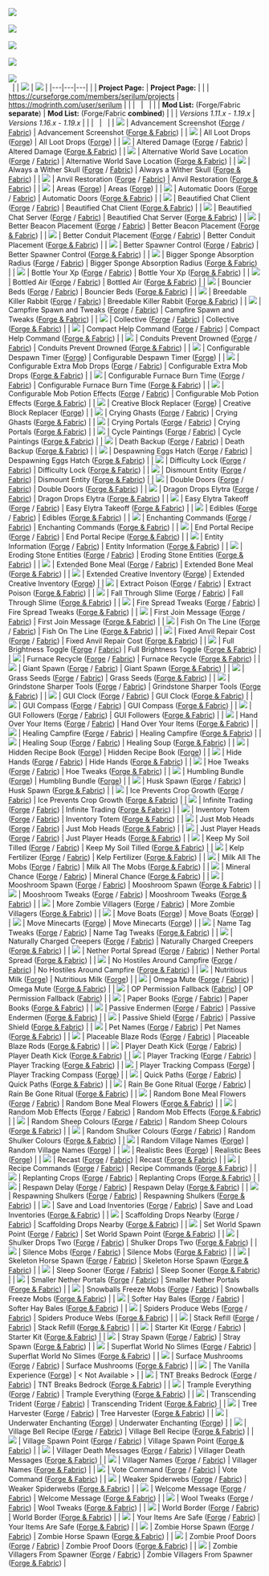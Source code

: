 [![](https://github.com/ricksouth/serilum-mc-mods/raw/master/description/Github/header.png)](https://serilum.com/)\
&nbsp;\
[![](https://github.com/ricksouth/serilum-mc-mods/raw/master/description/Github/serilumcom.png)](https://serilum.com/)\
&nbsp;\
[![](https://github.com/ricksouth/serilum-mc-mods/raw/master/description/Github/faq.png)](https://github.com/ricksouth/serilum-mc-mods/wiki/FAQ)\
&nbsp;\
[![](https://github.com/ricksouth/serilum-mc-mods/raw/master/description/Github/issues.png)](https://github.com/ricksouth/serilum-mc-mods/issues/new/choose)\
&nbsp;\
[![](https://github.com/ricksouth/serilum-mc-mods/raw/master/description/Github/code.png)](https://github.com/ricksouth/serilum-mc-mods/tree/master/sources)\
&nbsp;
|   | [![](https://github.com/ricksouth/serilum-mc-mods/raw/master/description/Github/curseforge.png)](https://curseforge.com/members/serilum/projects)  |  [![](https://github.com/ricksouth/serilum-mc-mods/raw/master/description/Github/modrinth.png)](https://modrinth.com/user/Serilum) |
|---|---|---|
|   | __Project Page:__  | __Project Page:__  |
|   | https://curseforge.com/members/serilum/projects  | https://modrinth.com/user/serilum  |
|   | 	&nbsp;  | 	&nbsp;  |
|   | __Mod List:__ (Forge/Fabric __separate__)  | __Mod List:__ (Forge/Fabric __combined__)  |
|   | _Versions 1.11.x - 1.19.x_  | _Versions 1.16.x - 1.19.x_  |
|   | 	&nbsp;  | 	&nbsp;  |
| ![](https://github.com/ricksouth/serilum-mc-mods/raw/master/description/Github/tiny_logo/advancement-screenshot.png)  | Advancement Screenshot ([Forge](https://curseforge.com/minecraft/mc-mods/advancement-screenshot) / [Fabric](https://curseforge.com/minecraft/mc-mods/advancement-screenshot-fabric))  | Advancement Screenshot ([Forge & Fabric](https://modrinth.com/mod/advancement-screenshot))  |
| ![](https://github.com/ricksouth/serilum-mc-mods/raw/master/description/Github/tiny_logo/all-loot-drops.png)  | All Loot Drops ([Forge](https://curseforge.com/minecraft/mc-mods/all-loot-drops))  | All Loot Drops ([Forge](https://modrinth.com/mod/all-loot-drops))  |
| ![](https://github.com/ricksouth/serilum-mc-mods/raw/master/description/Github/tiny_logo/altered-damage.png)  | Altered Damage ([Forge](https://curseforge.com/minecraft/mc-mods/altered-damage) / [Fabric](https://curseforge.com/minecraft/mc-mods/altered-damage-fabric))  | Altered Damage ([Forge & Fabric](https://modrinth.com/mod/altered-damage))  |
| ![](https://github.com/ricksouth/serilum-mc-mods/raw/master/description/Github/tiny_logo/alternative-world-save-location.png)  | Alternative World Save Location ([Forge](https://curseforge.com/minecraft/mc-mods/alternative-world-save-location) / [Fabric](https://curseforge.com/minecraft/mc-mods/alternative-world-save-location-fabric))  | Alternative World Save Location ([Forge & Fabric](https://modrinth.com/mod/alternative-world-save-location))  |
| ![](https://github.com/ricksouth/serilum-mc-mods/raw/master/description/Github/tiny_logo/always-a-wither-skull.png)  | Always a Wither Skull ([Forge](https://curseforge.com/minecraft/mc-mods/always-a-wither-skull) / [Fabric](https://curseforge.com/minecraft/mc-mods/always-a-wither-skull-fabric))  | Always a Wither Skull ([Forge & Fabric](https://modrinth.com/mod/always-a-wither-skull))  |
| ![](https://github.com/ricksouth/serilum-mc-mods/raw/master/description/Github/tiny_logo/anvil-restoration.png)  | Anvil Restoration ([Forge](https://curseforge.com/minecraft/mc-mods/anvil-restoration) / [Fabric](https://curseforge.com/minecraft/mc-mods/anvil-restoration-fabric))  | Anvil Restoration ([Forge & Fabric](https://modrinth.com/mod/anvil-restoration))  |
| ![](https://github.com/ricksouth/serilum-mc-mods/raw/master/description/Github/tiny_logo/areas.png)  | Areas ([Forge](https://curseforge.com/minecraft/mc-mods/areas))  | Areas ([Forge](https://modrinth.com/mod/areas))  |
| ![](https://github.com/ricksouth/serilum-mc-mods/raw/master/description/Github/tiny_logo/automatic-doors.png)  | Automatic Doors ([Forge](https://curseforge.com/minecraft/mc-mods/automatic-doors) / [Fabric](https://curseforge.com/minecraft/mc-mods/automatic-doors-fabric))  | Automatic Doors ([Forge & Fabric](https://modrinth.com/mod/automatic-doors))  |
| ![](https://github.com/ricksouth/serilum-mc-mods/raw/master/description/Github/tiny_logo/beautified-chat-client.png)  | Beautified Chat Client ([Forge](https://curseforge.com/minecraft/mc-mods/beautified-chat-client) / [Fabric](https://curseforge.com/minecraft/mc-mods/beautified-chat-client-fabric))  | Beautified Chat Client ([Forge & Fabric](https://modrinth.com/mod/beautified-chat-client))  |
| ![](https://github.com/ricksouth/serilum-mc-mods/raw/master/description/Github/tiny_logo/beautified-chat-server.png)  | Beautified Chat Server ([Forge](https://curseforge.com/minecraft/mc-mods/beautified-chat-server) / [Fabric](https://curseforge.com/minecraft/mc-mods/beautified-chat-server-fabric))  | Beautified Chat Server ([Forge & Fabric](https://modrinth.com/mod/beautified-chat-server))  |
| ![](https://github.com/ricksouth/serilum-mc-mods/raw/master/description/Github/tiny_logo/better-beacon-placement.png)  | Better Beacon Placement ([Forge](https://curseforge.com/minecraft/mc-mods/better-beacon-placement) / [Fabric](https://curseforge.com/minecraft/mc-mods/better-beacon-placement-fabric))  | Better Beacon Placement ([Forge & Fabric](https://modrinth.com/mod/better-beacon-placement))  |
| ![](https://github.com/ricksouth/serilum-mc-mods/raw/master/description/Github/tiny_logo/better-conduit-placement.png)  | Better Conduit Placement ([Forge](https://curseforge.com/minecraft/mc-mods/better-conduit-placement) / [Fabric](https://curseforge.com/minecraft/mc-mods/better-conduit-placement-fabric))  | Better Conduit Placement ([Forge & Fabric](https://modrinth.com/mod/better-conduit-placement))  |
| ![](https://github.com/ricksouth/serilum-mc-mods/raw/master/description/Github/tiny_logo/better-spawner-control.png)  | Better Spawner Control ([Forge](https://curseforge.com/minecraft/mc-mods/better-spawner-control) / [Fabric](https://curseforge.com/minecraft/mc-mods/better-spawner-control-fabric))  | Better Spawner Control ([Forge & Fabric](https://modrinth.com/mod/better-spawner-control))  |
| ![](https://github.com/ricksouth/serilum-mc-mods/raw/master/description/Github/tiny_logo/bigger-sponge-absorption-radius.png)  | Bigger Sponge Absorption Radius ([Forge](https://curseforge.com/minecraft/mc-mods/bigger-sponge-absorption-radius) / [Fabric](https://curseforge.com/minecraft/mc-mods/bigger-sponge-absorption-radius-fabric))  | Bigger Sponge Absorption Radius ([Forge & Fabric](https://modrinth.com/mod/bigger-sponge-absorption-radius))  |
| ![](https://github.com/ricksouth/serilum-mc-mods/raw/master/description/Github/tiny_logo/bottle-your-xp.png)  | Bottle Your Xp ([Forge](https://curseforge.com/minecraft/mc-mods/bottle-your-xp) / [Fabric](https://curseforge.com/minecraft/mc-mods/bottle-your-xp-fabric))  | Bottle Your Xp ([Forge & Fabric](https://modrinth.com/mod/bottle-your-xp))  |
| ![](https://github.com/ricksouth/serilum-mc-mods/raw/master/description/Github/tiny_logo/bottled-air.png)  | Bottled Air ([Forge](https://curseforge.com/minecraft/mc-mods/bottled-air) / [Fabric](https://curseforge.com/minecraft/mc-mods/bottled-air-fabric))  | Bottled Air ([Forge & Fabric](https://modrinth.com/mod/bottled-air))  |
| ![](https://github.com/ricksouth/serilum-mc-mods/raw/master/description/Github/tiny_logo/bouncier-beds.png)  | Bouncier Beds ([Forge](https://curseforge.com/minecraft/mc-mods/bouncier-beds) / [Fabric](https://curseforge.com/minecraft/mc-mods/bouncier-beds-fabric))  | Bouncier Beds ([Forge & Fabric](https://modrinth.com/mod/bouncier-beds))  |
| ![](https://github.com/ricksouth/serilum-mc-mods/raw/master/description/Github/tiny_logo/breedable-killer-rabbit.png)  | Breedable Killer Rabbit ([Forge](https://curseforge.com/minecraft/mc-mods/breedable-killer-rabbit) / [Fabric](https://curseforge.com/minecraft/mc-mods/breedable-killer-rabbit-fabric))  | Breedable Killer Rabbit ([Forge & Fabric](https://modrinth.com/mod/breedable-killer-rabbit))  |
| ![](https://github.com/ricksouth/serilum-mc-mods/raw/master/description/Github/tiny_logo/campfire-spawn-and-tweaks.png)  | Campfire Spawn and Tweaks ([Forge](https://curseforge.com/minecraft/mc-mods/campfire-spawn-and-tweaks) / [Fabric](https://curseforge.com/minecraft/mc-mods/campfire-spawn-and-tweaks-fabric))  | Campfire Spawn and Tweaks ([Forge & Fabric](https://modrinth.com/mod/campfire-spawn-and-tweaks))  |
| ![](https://github.com/ricksouth/serilum-mc-mods/raw/master/description/Github/tiny_logo/collective.png)  | Collective ([Forge](https://curseforge.com/minecraft/mc-mods/collective) / [Fabric](https://curseforge.com/minecraft/mc-mods/collective-fabric))  | Collective ([Forge & Fabric](https://modrinth.com/mod/collective))  |
| ![](https://github.com/ricksouth/serilum-mc-mods/raw/master/description/Github/tiny_logo/compact-help-command.png)  | Compact Help Command ([Forge](https://curseforge.com/minecraft/mc-mods/compact-help-command) / [Fabric](https://curseforge.com/minecraft/mc-mods/compact-help-command-fabric))  | Compact Help Command ([Forge & Fabric](https://modrinth.com/mod/compact-help-command))  |
| ![](https://github.com/ricksouth/serilum-mc-mods/raw/master/description/Github/tiny_logo/conduits-prevent-drowned.png)  | Conduits Prevent Drowned ([Forge](https://curseforge.com/minecraft/mc-mods/conduits-prevent-drowned) / [Fabric](https://curseforge.com/minecraft/mc-mods/conduits-prevent-drowned-fabric))  | Conduits Prevent Drowned ([Forge & Fabric](https://modrinth.com/mod/conduits-prevent-drowned))  |
| ![](https://github.com/ricksouth/serilum-mc-mods/raw/master/description/Github/tiny_logo/configurable-despawn-timer.png)  | Configurable Despawn Timer ([Forge](https://curseforge.com/minecraft/mc-mods/configurable-despawn-timer))  | Configurable Despawn Timer ([Forge](https://modrinth.com/mod/configurable-despawn-timer))  |
| ![](https://github.com/ricksouth/serilum-mc-mods/raw/master/description/Github/tiny_logo/configurable-extra-mob-drops.png)  | Configurable Extra Mob Drops ([Forge](https://curseforge.com/minecraft/mc-mods/configurable-extra-mob-drops) / [Fabric](https://curseforge.com/minecraft/mc-mods/configurable-extra-mob-drops-fabric))  | Configurable Extra Mob Drops ([Forge & Fabric](https://modrinth.com/mod/configurable-extra-mob-drops))  |
| ![](https://github.com/ricksouth/serilum-mc-mods/raw/master/description/Github/tiny_logo/configurable-furnace-burn-time.png)  | Configurable Furnace Burn Time ([Forge](https://curseforge.com/minecraft/mc-mods/configurable-furnace-burn-time) / [Fabric](https://curseforge.com/minecraft/mc-mods/configurable-furnace-burn-time-fabric))  | Configurable Furnace Burn Time ([Forge & Fabric](https://modrinth.com/mod/configurable-furnace-burn-time))  |
| ![](https://github.com/ricksouth/serilum-mc-mods/raw/master/description/Github/tiny_logo/configurable-mob-potion-effects.png)  | Configurable Mob Potion Effects ([Forge](https://curseforge.com/minecraft/mc-mods/configurable-mob-potion-effects) / [Fabric](https://curseforge.com/minecraft/mc-mods/configurable-mob-potion-effects-fabric))  | Configurable Mob Potion Effects ([Forge & Fabric](https://modrinth.com/mod/configurable-mob-potion-effects))  |
| ![](https://github.com/ricksouth/serilum-mc-mods/raw/master/description/Github/tiny_logo/creative-block-replacer.png)  | Creative Block Replacer ([Forge](https://curseforge.com/minecraft/mc-mods/creative-block-replacer))  | Creative Block Replacer ([Forge](https://modrinth.com/mod/creative-block-replacer))  |
| ![](https://github.com/ricksouth/serilum-mc-mods/raw/master/description/Github/tiny_logo/crying-ghasts.png)  | Crying Ghasts ([Forge](https://curseforge.com/minecraft/mc-mods/crying-ghasts) / [Fabric](https://curseforge.com/minecraft/mc-mods/crying-ghasts-fabric))  | Crying Ghasts ([Forge & Fabric](https://modrinth.com/mod/crying-ghasts))  |
| ![](https://github.com/ricksouth/serilum-mc-mods/raw/master/description/Github/tiny_logo/crying-portals.png)  | Crying Portals ([Forge](https://curseforge.com/minecraft/mc-mods/crying-portals) / [Fabric](https://curseforge.com/minecraft/mc-mods/crying-portals-fabric))  | Crying Portals ([Forge & Fabric](https://modrinth.com/mod/crying-portals))  |
| ![](https://github.com/ricksouth/serilum-mc-mods/raw/master/description/Github/tiny_logo/cycle-paintings.png)  | Cycle Paintings ([Forge](https://curseforge.com/minecraft/mc-mods/cycle-paintings) / [Fabric](https://curseforge.com/minecraft/mc-mods/cycle-paintings-fabric))  | Cycle Paintings ([Forge & Fabric](https://modrinth.com/mod/cycle-paintings))  |
| ![](https://github.com/ricksouth/serilum-mc-mods/raw/master/description/Github/tiny_logo/death-backup.png)  | Death Backup ([Forge](https://curseforge.com/minecraft/mc-mods/death-backup) / [Fabric](https://curseforge.com/minecraft/mc-mods/death-backup-fabric))  | Death Backup ([Forge & Fabric](https://modrinth.com/mod/death-backup))  |
| ![](https://github.com/ricksouth/serilum-mc-mods/raw/master/description/Github/tiny_logo/despawning-eggs-hatch.png)  | Despawning Eggs Hatch ([Forge](https://curseforge.com/minecraft/mc-mods/despawning-eggs-hatch) / [Fabric](https://curseforge.com/minecraft/mc-mods/despawning-eggs-hatch-fabric))  | Despawning Eggs Hatch ([Forge & Fabric](https://modrinth.com/mod/despawning-eggs-hatch))  |
| ![](https://github.com/ricksouth/serilum-mc-mods/raw/master/description/Github/tiny_logo/difficulty-lock.png)  | Difficulty Lock ([Forge](https://curseforge.com/minecraft/mc-mods/difficulty-lock) / [Fabric](https://curseforge.com/minecraft/mc-mods/difficulty-lock-fabric))  | Difficulty Lock ([Forge & Fabric](https://modrinth.com/mod/difficulty-lock))  |
| ![](https://github.com/ricksouth/serilum-mc-mods/raw/master/description/Github/tiny_logo/dismount-entity.png)  | Dismount Entity ([Forge](https://curseforge.com/minecraft/mc-mods/dismount-entity) / [Fabric](https://curseforge.com/minecraft/mc-mods/dismount-entity-fabric))  | Dismount Entity ([Forge & Fabric](https://modrinth.com/mod/dismount-entity))  |
| ![](https://github.com/ricksouth/serilum-mc-mods/raw/master/description/Github/tiny_logo/double-doors.png)  | Double Doors ([Forge](https://curseforge.com/minecraft/mc-mods/double-doors) / [Fabric](https://curseforge.com/minecraft/mc-mods/double-doors-fabric))  | Double Doors ([Forge & Fabric](https://modrinth.com/mod/double-doors))  |
| ![](https://github.com/ricksouth/serilum-mc-mods/raw/master/description/Github/tiny_logo/dragon-drops-elytra.png)  | Dragon Drops Elytra ([Forge](https://curseforge.com/minecraft/mc-mods/dragon-drops-elytra) / [Fabric](https://curseforge.com/minecraft/mc-mods/dragon-drops-elytra-fabric))  | Dragon Drops Elytra ([Forge & Fabric](https://modrinth.com/mod/dragon-drops-elytra))  |
| ![](https://github.com/ricksouth/serilum-mc-mods/raw/master/description/Github/tiny_logo/easy-elytra-takeoff.png)  | Easy Elytra Takeoff ([Forge](https://curseforge.com/minecraft/mc-mods/easy-elytra-takeoff) / [Fabric](https://curseforge.com/minecraft/mc-mods/easy-elytra-takeoff-fabric))  | Easy Elytra Takeoff ([Forge & Fabric](https://modrinth.com/mod/easy-elytra-takeoff))  |
| ![](https://github.com/ricksouth/serilum-mc-mods/raw/master/description/Github/tiny_logo/edibles.png)  | Edibles ([Forge](https://curseforge.com/minecraft/mc-mods/edibles) / [Fabric](https://curseforge.com/minecraft/mc-mods/edibles-fabric))  | Edibles ([Forge & Fabric](https://modrinth.com/mod/edibles))  |
| ![](https://github.com/ricksouth/serilum-mc-mods/raw/master/description/Github/tiny_logo/enchanting-commands.png)  | Enchanting Commands ([Forge](https://curseforge.com/minecraft/mc-mods/enchanting-commands) / [Fabric](https://curseforge.com/minecraft/mc-mods/enchanting-commands-fabric))  | Enchanting Commands ([Forge & Fabric](https://modrinth.com/mod/enchanting-commands))  |
| ![](https://github.com/ricksouth/serilum-mc-mods/raw/master/description/Github/tiny_logo/end-portal-recipe.png)  | End Portal Recipe ([Forge](https://curseforge.com/minecraft/mc-mods/end-portal-recipe) / [Fabric](https://curseforge.com/minecraft/mc-mods/end-portal-recipe-fabric))  | End Portal Recipe ([Forge & Fabric](https://modrinth.com/mod/end-portal-recipe))  |
| ![](https://github.com/ricksouth/serilum-mc-mods/raw/master/description/Github/tiny_logo/entity-information.png)  | Entity Information ([Forge](https://curseforge.com/minecraft/mc-mods/entity-information) / [Fabric](https://curseforge.com/minecraft/mc-mods/entity-information-fabric))  | Entity Information ([Forge & Fabric](https://modrinth.com/mod/entity-information))  |
| ![](https://github.com/ricksouth/serilum-mc-mods/raw/master/description/Github/tiny_logo/eroding-stone-entities.png)  | Eroding Stone Entities ([Forge](https://curseforge.com/minecraft/mc-mods/eroding-stone-entities) / [Fabric](https://curseforge.com/minecraft/mc-mods/eroding-stone-entities-fabric))  | Eroding Stone Entities ([Forge & Fabric](https://modrinth.com/mod/eroding-stone-entities))  |
| ![](https://github.com/ricksouth/serilum-mc-mods/raw/master/description/Github/tiny_logo/extended-bone-meal.png)  | Extended Bone Meal ([Forge](https://curseforge.com/minecraft/mc-mods/extended-bone-meal) / [Fabric](https://curseforge.com/minecraft/mc-mods/extended-bone-meal-fabric))  | Extended Bone Meal ([Forge & Fabric](https://modrinth.com/mod/extended-bone-meal))  |
| ![](https://github.com/ricksouth/serilum-mc-mods/raw/master/description/Github/tiny_logo/extended-creative-inventory.png)  | Extended Creative Inventory ([Forge](https://curseforge.com/minecraft/mc-mods/extended-creative-inventory))  | Extended Creative Inventory ([Forge](https://modrinth.com/mod/extended-creative-inventory))  |
| ![](https://github.com/ricksouth/serilum-mc-mods/raw/master/description/Github/tiny_logo/extract-poison.png)  | Extract Poison ([Forge](https://curseforge.com/minecraft/mc-mods/extract-poison) / [Fabric](https://curseforge.com/minecraft/mc-mods/extract-poison-fabric))  | Extract Poison ([Forge & Fabric](https://modrinth.com/mod/extract-poison))  |
| ![](https://github.com/ricksouth/serilum-mc-mods/raw/master/description/Github/tiny_logo/fall-through-slime.png)  | Fall Through Slime ([Forge](https://curseforge.com/minecraft/mc-mods/fall-through-slime) / [Fabric](https://curseforge.com/minecraft/mc-mods/fall-through-slime-fabric))  | Fall Through Slime ([Forge & Fabric](https://modrinth.com/mod/fall-through-slime))  |
| ![](https://github.com/ricksouth/serilum-mc-mods/raw/master/description/Github/tiny_logo/fire-spread-tweaks.png)  | Fire Spread Tweaks ([Forge](https://curseforge.com/minecraft/mc-mods/fire-spread-tweaks) / [Fabric](https://curseforge.com/minecraft/mc-mods/fire-spread-tweaks-fabric))  | Fire Spread Tweaks ([Forge & Fabric](https://modrinth.com/mod/fire-spread-tweaks))  |
| ![](https://github.com/ricksouth/serilum-mc-mods/raw/master/description/Github/tiny_logo/first-join-message.png)  | First Join Message ([Forge](https://curseforge.com/minecraft/mc-mods/first-join-message) / [Fabric](https://curseforge.com/minecraft/mc-mods/first-join-message-fabric))  | First Join Message ([Forge & Fabric](https://modrinth.com/mod/first-join-message))  |
| ![](https://github.com/ricksouth/serilum-mc-mods/raw/master/description/Github/tiny_logo/fish-on-the-line.png)  | Fish On The Line ([Forge](https://curseforge.com/minecraft/mc-mods/fish-on-the-line) / [Fabric](https://curseforge.com/minecraft/mc-mods/fish-on-the-line-fabric))  | Fish On The Line ([Forge & Fabric](https://modrinth.com/mod/fish-on-the-line))  |
| ![](https://github.com/ricksouth/serilum-mc-mods/raw/master/description/Github/tiny_logo/fixed-anvil-repair-cost.png)  | Fixed Anvil Repair Cost ([Forge](https://curseforge.com/minecraft/mc-mods/fixed-anvil-repair-cost) / [Fabric](https://curseforge.com/minecraft/mc-mods/fixed-anvil-repair-cost-fabric))  | Fixed Anvil Repair Cost ([Forge & Fabric](https://modrinth.com/mod/fixed-anvil-repair-cost))  |
| ![](https://github.com/ricksouth/serilum-mc-mods/raw/master/description/Github/tiny_logo/full-brightness-toggle.png)  | Full Brightness Toggle ([Forge](https://curseforge.com/minecraft/mc-mods/full-brightness-toggle) / [Fabric](https://curseforge.com/minecraft/mc-mods/full-brightness-toggle-fabric))  | Full Brightness Toggle ([Forge & Fabric](https://modrinth.com/mod/full-brightness-toggle))  |
| ![](https://github.com/ricksouth/serilum-mc-mods/raw/master/description/Github/tiny_logo/furnace-recycle.png)  | Furnace Recycle ([Forge](https://curseforge.com/minecraft/mc-mods/furnace-recycle) / [Fabric](https://curseforge.com/minecraft/mc-mods/furnace-recycle-fabric))  | Furnace Recycle ([Forge & Fabric](https://modrinth.com/mod/furnace-recycle))  |
| ![](https://github.com/ricksouth/serilum-mc-mods/raw/master/description/Github/tiny_logo/giant-spawn.png)  | Giant Spawn ([Forge](https://curseforge.com/minecraft/mc-mods/giant-spawn) / [Fabric](https://curseforge.com/minecraft/mc-mods/giant-spawn-fabric))  | Giant Spawn ([Forge & Fabric](https://modrinth.com/mod/giant-spawn))  |
| ![](https://github.com/ricksouth/serilum-mc-mods/raw/master/description/Github/tiny_logo/grass-seeds.png)  | Grass Seeds ([Forge](https://curseforge.com/minecraft/mc-mods/grass-seeds) / [Fabric](https://curseforge.com/minecraft/mc-mods/grass-seeds-fabric))  | Grass Seeds ([Forge & Fabric](https://modrinth.com/mod/grass-seeds))  |
| ![](https://github.com/ricksouth/serilum-mc-mods/raw/master/description/Github/tiny_logo/grindstone-sharper-tools.png)  | Grindstone Sharper Tools ([Forge](https://curseforge.com/minecraft/mc-mods/grindstone-sharper-tools) / [Fabric](https://curseforge.com/minecraft/mc-mods/grindstone-sharper-tools-fabric))  | Grindstone Sharper Tools ([Forge & Fabric](https://modrinth.com/mod/grindstone-sharper-tools))  |
| ![](https://github.com/ricksouth/serilum-mc-mods/raw/master/description/Github/tiny_logo/gui-clock.png)  | GUI Clock ([Forge](https://curseforge.com/minecraft/mc-mods/gui-clock) / [Fabric](https://curseforge.com/minecraft/mc-mods/gui-clock-fabric-version))  | GUI Clock ([Forge & Fabric](https://modrinth.com/mod/gui-clock))  |
| ![](https://github.com/ricksouth/serilum-mc-mods/raw/master/description/Github/tiny_logo/gui-compass.png)  | GUI Compass ([Forge](https://curseforge.com/minecraft/mc-mods/gui-compass) / [Fabric](https://curseforge.com/minecraft/mc-mods/gui-compass-fabric-version))  | GUI Compass ([Forge & Fabric](https://modrinth.com/mod/gui-compass))  |
| ![](https://github.com/ricksouth/serilum-mc-mods/raw/master/description/Github/tiny_logo/gui-followers.png)  | GUI Followers ([Forge](https://curseforge.com/minecraft/mc-mods/gui-followers) / [Fabric](https://curseforge.com/minecraft/mc-mods/gui-followers-fabric))  | GUI Followers ([Forge & Fabric](https://modrinth.com/mod/gui-followers))  |
| ![](https://github.com/ricksouth/serilum-mc-mods/raw/master/description/Github/tiny_logo/hand-over-your-items.png)  | Hand Over Your Items ([Forge](https://curseforge.com/minecraft/mc-mods/hand-over-your-items) / [Fabric](https://curseforge.com/minecraft/mc-mods/hand-over-your-items-fabric))  | Hand Over Your Items ([Forge & Fabric](https://modrinth.com/mod/hand-over-your-items))  |
| ![](https://github.com/ricksouth/serilum-mc-mods/raw/master/description/Github/tiny_logo/healing-campfire.png)  | Healing Campfire ([Forge](https://curseforge.com/minecraft/mc-mods/healing-campfire) / [Fabric](https://curseforge.com/minecraft/mc-mods/healing-campfire-fabric))  | Healing Campfire ([Forge & Fabric](https://modrinth.com/mod/healing-campfire))  |
| ![](https://github.com/ricksouth/serilum-mc-mods/raw/master/description/Github/tiny_logo/healing-soup.png)  | Healing Soup ([Forge](https://curseforge.com/minecraft/mc-mods/healing-soup) / [Fabric](https://curseforge.com/minecraft/mc-mods/healing-soup-fabric))  | Healing Soup ([Forge & Fabric](https://modrinth.com/mod/healing-soup))  |
| ![](https://github.com/ricksouth/serilum-mc-mods/raw/master/description/Github/tiny_logo/hidden-recipe-book.png)  | Hidden Recipe Book ([Forge](https://curseforge.com/minecraft/mc-mods/hidden-recipe-book))  | Hidden Recipe Book ([Forge](https://modrinth.com/mod/hidden-recipe-book))  |
| ![](https://github.com/ricksouth/serilum-mc-mods/raw/master/description/Github/tiny_logo/hide-hands.png)  | Hide Hands ([Forge](https://curseforge.com/minecraft/mc-mods/hide-hands) / [Fabric](https://curseforge.com/minecraft/mc-mods/hide-hands-fabric))  | Hide Hands ([Forge & Fabric](https://modrinth.com/mod/hide-hands))  |
| ![](https://github.com/ricksouth/serilum-mc-mods/raw/master/description/Github/tiny_logo/hoe-tweaks.png)  | Hoe Tweaks ([Forge](https://curseforge.com/minecraft/mc-mods/hoe-tweaks) / [Fabric](https://curseforge.com/minecraft/mc-mods/hoe-tweaks-fabric))  | Hoe Tweaks ([Forge & Fabric](https://modrinth.com/mod/hoe-tweaks))  |
| ![](https://github.com/ricksouth/serilum-mc-mods/raw/master/description/Github/tiny_logo/humbling-bundle.png)  | Humbling Bundle ([Forge](https://curseforge.com/minecraft/mc-mods/humbling-bundle))  | Humbling Bundle ([Forge](https://modrinth.com/mod/humbling-bundle))  |
| ![](https://github.com/ricksouth/serilum-mc-mods/raw/master/description/Github/tiny_logo/husk-spawn.png)  | Husk Spawn ([Forge](https://curseforge.com/minecraft/mc-mods/husk-spawn) / [Fabric](https://curseforge.com/minecraft/mc-mods/husk-spawn-fabric))  | Husk Spawn ([Forge & Fabric](https://modrinth.com/mod/husk-spawn))  |
| ![](https://github.com/ricksouth/serilum-mc-mods/raw/master/description/Github/tiny_logo/ice-prevents-crop-growth.png)  | Ice Prevents Crop Growth ([Forge](https://curseforge.com/minecraft/mc-mods/ice-prevents-crop-growth) / [Fabric](https://curseforge.com/minecraft/mc-mods/ice-prevents-crop-growth-fabric))  | Ice Prevents Crop Growth ([Forge & Fabric](https://modrinth.com/mod/ice-prevents-crop-growth))  |
| ![](https://github.com/ricksouth/serilum-mc-mods/raw/master/description/Github/tiny_logo/infinite-trading.png)  | Infinite Trading ([Forge](https://curseforge.com/minecraft/mc-mods/infinite-trading) / [Fabric](https://curseforge.com/minecraft/mc-mods/infinite-trading-fabric))  | Infinite Trading ([Forge & Fabric](https://modrinth.com/mod/infinite-trading))  |
| ![](https://github.com/ricksouth/serilum-mc-mods/raw/master/description/Github/tiny_logo/inventory-totem.png)  | Inventory Totem ([Forge](https://curseforge.com/minecraft/mc-mods/inventory-totem) / [Fabric](https://curseforge.com/minecraft/mc-mods/inventory-totem-fabric))  | Inventory Totem ([Forge & Fabric](https://modrinth.com/mod/inventory-totem))  |
| ![](https://github.com/ricksouth/serilum-mc-mods/raw/master/description/Github/tiny_logo/just-mob-heads.png)  | Just Mob Heads ([Forge](https://curseforge.com/minecraft/mc-mods/just-mob-heads) / [Fabric](https://curseforge.com/minecraft/mc-mods/just-mob-heads-fabric))  | Just Mob Heads ([Forge & Fabric](https://modrinth.com/mod/just-mob-heads))  |
| ![](https://github.com/ricksouth/serilum-mc-mods/raw/master/description/Github/tiny_logo/just-player-heads.png)  | Just Player Heads ([Forge](https://curseforge.com/minecraft/mc-mods/just-player-heads) / [Fabric](https://curseforge.com/minecraft/mc-mods/just-player-heads-fabric))  | Just Player Heads ([Forge & Fabric](https://modrinth.com/mod/just-player-heads))  |
| ![](https://github.com/ricksouth/serilum-mc-mods/raw/master/description/Github/tiny_logo/keep-my-soil-tilled.png)  | Keep My Soil Tilled ([Forge](https://curseforge.com/minecraft/mc-mods/keep-my-soil-tilled) / [Fabric](https://curseforge.com/minecraft/mc-mods/keep-my-soil-tilled-fabric))  | Keep My Soil Tilled ([Forge & Fabric](https://modrinth.com/mod/keep-my-soil-tilled))  |
| ![](https://github.com/ricksouth/serilum-mc-mods/raw/master/description/Github/tiny_logo/kelp-fertilizer.png)  | Kelp Fertilizer ([Forge](https://curseforge.com/minecraft/mc-mods/kelp-fertilizer) / [Fabric](https://curseforge.com/minecraft/mc-mods/kelp-fertilizer-fabric))  | Kelp Fertilizer ([Forge & Fabric](https://modrinth.com/mod/kelp-fertilizer))  |
| ![](https://github.com/ricksouth/serilum-mc-mods/raw/master/description/Github/tiny_logo/milk-all-the-mobs.png)  | Milk All The Mobs ([Forge](https://curseforge.com/minecraft/mc-mods/milk-all-the-mobs) / [Fabric](https://curseforge.com/minecraft/mc-mods/milk-all-the-mobs-fabric))  | Milk All The Mobs ([Forge & Fabric](https://modrinth.com/mod/milk-all-the-mobs))  |
| ![](https://github.com/ricksouth/serilum-mc-mods/raw/master/description/Github/tiny_logo/mineral-chance.png)  | Mineral Chance ([Forge](https://curseforge.com/minecraft/mc-mods/mineral-chance) / [Fabric](https://curseforge.com/minecraft/mc-mods/mineral-chance-fabric))  | Mineral Chance ([Forge & Fabric](https://modrinth.com/mod/mineral-chance))  |
| ![](https://github.com/ricksouth/serilum-mc-mods/raw/master/description/Github/tiny_logo/mooshroom-spawn.png)  | Mooshroom Spawn ([Forge](https://curseforge.com/minecraft/mc-mods/mooshroom-spawn) / [Fabric](https://curseforge.com/minecraft/mc-mods/mooshroom-spawn-fabric))  | Mooshroom Spawn ([Forge & Fabric](https://modrinth.com/mod/mooshroom-spawn))  |
| ![](https://github.com/ricksouth/serilum-mc-mods/raw/master/description/Github/tiny_logo/mooshroom-tweaks.png)  | Mooshroom Tweaks ([Forge](https://curseforge.com/minecraft/mc-mods/mooshroom-tweaks) / [Fabric](https://curseforge.com/minecraft/mc-mods/mooshroom-tweaks-fabric))  | Mooshroom Tweaks ([Forge & Fabric](https://modrinth.com/mod/mooshroom-tweaks))  |
| ![](https://github.com/ricksouth/serilum-mc-mods/raw/master/description/Github/tiny_logo/more-zombie-villagers.png)  | More Zombie Villagers ([Forge](https://curseforge.com/minecraft/mc-mods/more-zombie-villagers) / [Fabric](https://curseforge.com/minecraft/mc-mods/more-zombie-villagers-fabric))  | More Zombie Villagers ([Forge & Fabric](https://modrinth.com/mod/more-zombie-villagers))  |
| ![](https://github.com/ricksouth/serilum-mc-mods/raw/master/description/Github/tiny_logo/move-boats.png)  | Move Boats ([Forge](https://curseforge.com/minecraft/mc-mods/move-boats))  | Move Boats ([Forge](https://modrinth.com/mod/move-boats))  |
| ![](https://github.com/ricksouth/serilum-mc-mods/raw/master/description/Github/tiny_logo/move-minecarts.png)  | Move Minecarts ([Forge](https://curseforge.com/minecraft/mc-mods/move-minecarts))  | Move Minecarts ([Forge](https://modrinth.com/mod/move-minecarts))  |
| ![](https://github.com/ricksouth/serilum-mc-mods/raw/master/description/Github/tiny_logo/name-tag-tweaks.png)  | Name Tag Tweaks ([Forge](https://curseforge.com/minecraft/mc-mods/name-tag-tweaks) / [Fabric](https://curseforge.com/minecraft/mc-mods/name-tag-tweaks-fabric))  | Name Tag Tweaks ([Forge & Fabric](https://modrinth.com/mod/name-tag-tweaks))  |
| ![](https://github.com/ricksouth/serilum-mc-mods/raw/master/description/Github/tiny_logo/naturally-charged-creepers.png)  | Naturally Charged Creepers ([Forge](https://curseforge.com/minecraft/mc-mods/naturally-charged-creepers) / [Fabric](https://curseforge.com/minecraft/mc-mods/naturally-charged-creepers-fabric))  | Naturally Charged Creepers ([Forge & Fabric](https://modrinth.com/mod/naturally-charged-creepers))  |
| ![](https://github.com/ricksouth/serilum-mc-mods/raw/master/description/Github/tiny_logo/nether-portal-spread.png)  | Nether Portal Spread ([Forge](https://curseforge.com/minecraft/mc-mods/nether-portal-spread) / [Fabric](https://curseforge.com/minecraft/mc-mods/nether-portal-spread-fabric))  | Nether Portal Spread ([Forge & Fabric](https://modrinth.com/mod/nether-portal-spread))  |
| ![](https://github.com/ricksouth/serilum-mc-mods/raw/master/description/Github/tiny_logo/no-hostiles-around-campfire.png)  | No Hostiles Around Campfire ([Forge](https://curseforge.com/minecraft/mc-mods/no-hostiles-around-campfire) / [Fabric](https://curseforge.com/minecraft/mc-mods/no-hostiles-around-campfire-fabric))  | No Hostiles Around Campfire ([Forge & Fabric](https://modrinth.com/mod/no-hostiles-around-campfire))  |
| ![](https://github.com/ricksouth/serilum-mc-mods/raw/master/description/Github/tiny_logo/nutritious-milk.png)  | Nutritious Milk ([Forge](https://curseforge.com/minecraft/mc-mods/nutritious-milk))  | Nutritious Milk ([Forge](https://modrinth.com/mod/nutritious-milk))  |
| ![](https://github.com/ricksouth/serilum-mc-mods/raw/master/description/Github/tiny_logo/omega-mute.png)  | Omega Mute ([Forge](https://curseforge.com/minecraft/mc-mods/omega-mute) / [Fabric](https://curseforge.com/minecraft/mc-mods/omega-mute-fabric))  | Omega Mute ([Forge & Fabric](https://modrinth.com/mod/omega-mute))  |
| ![](https://github.com/ricksouth/serilum-mc-mods/raw/master/description/Github/tiny_logo/op-permission-fallback.png)  | OP Permission Fallback ([Fabric](https://curseforge.com/minecraft/mc-mods/op-permission-fallback-fabric))  | OP Permission Fallback ([Fabric](https://modrinth.com/mod/op-permission-fallback))  |
| ![](https://github.com/ricksouth/serilum-mc-mods/raw/master/description/Github/tiny_logo/paper-books.png)  | Paper Books ([Forge](https://curseforge.com/minecraft/mc-mods/paper-books) / [Fabric](https://curseforge.com/minecraft/mc-mods/paper-books-fabric))  | Paper Books ([Forge & Fabric](https://modrinth.com/mod/paper-books))  |
| ![](https://github.com/ricksouth/serilum-mc-mods/raw/master/description/Github/tiny_logo/passive-endermen.png)  | Passive Endermen ([Forge](https://curseforge.com/minecraft/mc-mods/passive-endermen) / [Fabric](https://curseforge.com/minecraft/mc-mods/passive-endermen-fabric))  | Passive Endermen ([Forge & Fabric](https://modrinth.com/mod/passive-endermen))  |
| ![](https://github.com/ricksouth/serilum-mc-mods/raw/master/description/Github/tiny_logo/passive-shield.png)  | Passive Shield ([Forge](https://curseforge.com/minecraft/mc-mods/passive-shield) / [Fabric](https://curseforge.com/minecraft/mc-mods/passive-shield-fabric))  | Passive Shield ([Forge & Fabric](https://modrinth.com/mod/passive-shield))  |
| ![](https://github.com/ricksouth/serilum-mc-mods/raw/master/description/Github/tiny_logo/pet-names.png)  | Pet Names ([Forge](https://curseforge.com/minecraft/mc-mods/pet-names) / [Fabric](https://curseforge.com/minecraft/mc-mods/pet-names-fabric))  | Pet Names ([Forge & Fabric](https://modrinth.com/mod/pet-names))  |
| ![](https://github.com/ricksouth/serilum-mc-mods/raw/master/description/Github/tiny_logo/placeable-blaze-rods.png)  | Placeable Blaze Rods ([Forge](https://curseforge.com/minecraft/mc-mods/placeable-blaze-rods) / [Fabric](https://curseforge.com/minecraft/mc-mods/placeable-blaze-rods-fabric))  | Placeable Blaze Rods ([Forge & Fabric](https://modrinth.com/mod/placeable-blaze-rods))  |
| ![](https://github.com/ricksouth/serilum-mc-mods/raw/master/description/Github/tiny_logo/player-death-kick.png)  | Player Death Kick ([Forge](https://curseforge.com/minecraft/mc-mods/player-death-kick) / [Fabric](https://curseforge.com/minecraft/mc-mods/player-death-kick-fabric))  | Player Death Kick ([Forge & Fabric](https://modrinth.com/mod/player-death-kick))  |
| ![](https://github.com/ricksouth/serilum-mc-mods/raw/master/description/Github/tiny_logo/player-tracking.png)  | Player Tracking ([Forge](https://curseforge.com/minecraft/mc-mods/player-tracking) / [Fabric](https://curseforge.com/minecraft/mc-mods/player-tracking-fabric))  | Player Tracking ([Forge & Fabric](https://modrinth.com/mod/player-tracking))  |
| ![](https://github.com/ricksouth/serilum-mc-mods/raw/master/description/Github/tiny_logo/player-tracking-compass.png)  | Player Tracking Compass ([Forge](https://curseforge.com/minecraft/mc-mods/player-tracking-compass))  | Player Tracking Compass ([Forge](https://modrinth.com/mod/player-tracking-compass))  |
| ![](https://github.com/ricksouth/serilum-mc-mods/raw/master/description/Github/tiny_logo/quick-paths.png)  | Quick Paths ([Forge](https://curseforge.com/minecraft/mc-mods/quick-paths) / [Fabric](https://curseforge.com/minecraft/mc-mods/quick-paths-fabric))  | Quick Paths ([Forge & Fabric](https://modrinth.com/mod/quick-paths))  |
| ![](https://github.com/ricksouth/serilum-mc-mods/raw/master/description/Github/tiny_logo/rain-be-gone-ritual.png)  | Rain Be Gone Ritual ([Forge](https://curseforge.com/minecraft/mc-mods/rain-be-gone-ritual) / [Fabric](https://curseforge.com/minecraft/mc-mods/rain-be-gone-ritual-fabric))  | Rain Be Gone Ritual ([Forge & Fabric](https://modrinth.com/mod/rain-be-gone-ritual))  |
| ![](https://github.com/ricksouth/serilum-mc-mods/raw/master/description/Github/tiny_logo/random-bone-meal-flowers.png)  | Random Bone Meal Flowers ([Forge](https://curseforge.com/minecraft/mc-mods/random-bone-meal-flowers) / [Fabric](https://curseforge.com/minecraft/mc-mods/random-bone-meal-flowers-fabric))  | Random Bone Meal Flowers ([Forge & Fabric](https://modrinth.com/mod/random-bone-meal-flowers))  |
| ![](https://github.com/ricksouth/serilum-mc-mods/raw/master/description/Github/tiny_logo/random-mob-effects.png)  | Random Mob Effects ([Forge](https://curseforge.com/minecraft/mc-mods/random-mob-effects) / [Fabric](https://curseforge.com/minecraft/mc-mods/random-mob-effects-fabric))  | Random Mob Effects ([Forge & Fabric](https://modrinth.com/mod/random-mob-effects))  |
| ![](https://github.com/ricksouth/serilum-mc-mods/raw/master/description/Github/tiny_logo/random-sheep-colours.png)  | Random Sheep Colours ([Forge](https://curseforge.com/minecraft/mc-mods/random-sheep-colours) / [Fabric](https://curseforge.com/minecraft/mc-mods/random-sheep-colours-fabric))  | Random Sheep Colours ([Forge & Fabric](https://modrinth.com/mod/random-sheep-colours))  |
| ![](https://github.com/ricksouth/serilum-mc-mods/raw/master/description/Github/tiny_logo/random-shulker-colours.png)  | Random Shulker Colours ([Forge](https://curseforge.com/minecraft/mc-mods/random-shulker-colours) / [Fabric](https://curseforge.com/minecraft/mc-mods/random-shulker-colours-fabric))  | Random Shulker Colours ([Forge & Fabric](https://modrinth.com/mod/random-shulker-colours))  |
| ![](https://github.com/ricksouth/serilum-mc-mods/raw/master/description/Github/tiny_logo/random-village-names.png)  | Random Village Names ([Forge](https://curseforge.com/minecraft/mc-mods/random-village-names))  | Random Village Names ([Forge](https://modrinth.com/mod/random-village-names))  |
| ![](https://github.com/ricksouth/serilum-mc-mods/raw/master/description/Github/tiny_logo/realistic-bees.png)  | Realistic Bees ([Forge](https://curseforge.com/minecraft/mc-mods/realistic-bees))  | Realistic Bees ([Forge](https://modrinth.com/mod/realistic-bees))  |
| ![](https://github.com/ricksouth/serilum-mc-mods/raw/master/description/Github/tiny_logo/recast.png)  | Recast ([Forge](https://curseforge.com/minecraft/mc-mods/recast) / [Fabric](https://curseforge.com/minecraft/mc-mods/recast-fabric))  | Recast ([Forge & Fabric](https://modrinth.com/mod/recast))  |
| ![](https://github.com/ricksouth/serilum-mc-mods/raw/master/description/Github/tiny_logo/recipe-commands.png)  | Recipe Commands ([Forge](https://curseforge.com/minecraft/mc-mods/recipe-commands) / [Fabric](https://curseforge.com/minecraft/mc-mods/recipe-commands-fabric))  | Recipe Commands ([Forge & Fabric](https://modrinth.com/mod/recipe-commands))  |
| ![](https://github.com/ricksouth/serilum-mc-mods/raw/master/description/Github/tiny_logo/replanting-crops.png)  | Replanting Crops ([Forge](https://curseforge.com/minecraft/mc-mods/replanting-crops) / [Fabric](https://curseforge.com/minecraft/mc-mods/replanting-crops-fabric))  | Replanting Crops ([Forge & Fabric](https://modrinth.com/mod/replanting-crops))  |
| ![](https://github.com/ricksouth/serilum-mc-mods/raw/master/description/Github/tiny_logo/respawn-delay.png)  | Respawn Delay ([Forge](https://curseforge.com/minecraft/mc-mods/respawn-delay) / [Fabric](https://curseforge.com/minecraft/mc-mods/respawn-delay-fabric))  | Respawn Delay ([Forge & Fabric](https://modrinth.com/mod/respawn-delay))  |
| ![](https://github.com/ricksouth/serilum-mc-mods/raw/master/description/Github/tiny_logo/respawning-shulkers.png)  | Respawning Shulkers ([Forge](https://curseforge.com/minecraft/mc-mods/respawning-shulkers) / [Fabric](https://curseforge.com/minecraft/mc-mods/respawning-shulkers-fabric))  | Respawning Shulkers ([Forge & Fabric](https://modrinth.com/mod/respawning-shulkers))  |
| ![](https://github.com/ricksouth/serilum-mc-mods/raw/master/description/Github/tiny_logo/save-and-load-inventories.png)  | Save and Load Inventories ([Forge](https://curseforge.com/minecraft/mc-mods/save-and-load-inventories) / [Fabric](https://curseforge.com/minecraft/mc-mods/save-and-load-inventories-fabric))  | Save and Load Inventories ([Forge & Fabric](https://modrinth.com/mod/save-and-load-inventories))  |
| ![](https://github.com/ricksouth/serilum-mc-mods/raw/master/description/Github/tiny_logo/scaffolding-drops-nearby.png)  | Scaffolding Drops Nearby ([Forge](https://curseforge.com/minecraft/mc-mods/scaffolding-drops-nearby) / [Fabric](https://curseforge.com/minecraft/mc-mods/scaffolding-drops-nearby-fabric))  | Scaffolding Drops Nearby ([Forge & Fabric](https://modrinth.com/mod/scaffolding-drops-nearby))  |
| ![](https://github.com/ricksouth/serilum-mc-mods/raw/master/description/Github/tiny_logo/set-world-spawn-point.png)  | Set World Spawn Point ([Forge](https://curseforge.com/minecraft/mc-mods/set-world-spawn-point) / [Fabric](https://curseforge.com/minecraft/mc-mods/set-world-spawn-point-fabric))  | Set World Spawn Point ([Forge & Fabric](https://modrinth.com/mod/set-world-spawn-point))  |
| ![](https://github.com/ricksouth/serilum-mc-mods/raw/master/description/Github/tiny_logo/shulker-drops-two.png)  | Shulker Drops Two ([Forge](https://curseforge.com/minecraft/mc-mods/shulker-drops-two) / [Fabric](https://curseforge.com/minecraft/mc-mods/shulker-drops-two-fabric))  | Shulker Drops Two ([Forge & Fabric](https://modrinth.com/mod/shulker-drops-two))  |
| ![](https://github.com/ricksouth/serilum-mc-mods/raw/master/description/Github/tiny_logo/silence-mobs.png)  | Silence Mobs ([Forge](https://curseforge.com/minecraft/mc-mods/silence-mobs) / [Fabric](https://curseforge.com/minecraft/mc-mods/silence-mobs-fabric))  | Silence Mobs ([Forge & Fabric](https://modrinth.com/mod/silence-mobs))  |
| ![](https://github.com/ricksouth/serilum-mc-mods/raw/master/description/Github/tiny_logo/skeleton-horse-spawn.png)  | Skeleton Horse Spawn ([Forge](https://curseforge.com/minecraft/mc-mods/skeleton-horse-spawn) / [Fabric](https://curseforge.com/minecraft/mc-mods/skeleton-horse-spawn-fabric))  | Skeleton Horse Spawn ([Forge & Fabric](https://modrinth.com/mod/skeleton-horse-spawn))  |
| ![](https://github.com/ricksouth/serilum-mc-mods/raw/master/description/Github/tiny_logo/sleep-sooner.png)  | Sleep Sooner ([Forge](https://curseforge.com/minecraft/mc-mods/sleep-sooner) / [Fabric](https://curseforge.com/minecraft/mc-mods/sleep-sooner-fabric))  | Sleep Sooner ([Forge & Fabric](https://modrinth.com/mod/sleep-sooner))  |
| ![](https://github.com/ricksouth/serilum-mc-mods/raw/master/description/Github/tiny_logo/smaller-nether-portals.png)  | Smaller Nether Portals ([Forge](https://curseforge.com/minecraft/mc-mods/smaller-nether-portals) / [Fabric](https://curseforge.com/minecraft/mc-mods/smaller-nether-portals-fabric))  | Smaller Nether Portals ([Forge & Fabric](https://modrinth.com/mod/smaller-nether-portals))  |
| ![](https://github.com/ricksouth/serilum-mc-mods/raw/master/description/Github/tiny_logo/snowballs-freeze-mobs.png)  | Snowballs Freeze Mobs ([Forge](https://curseforge.com/minecraft/mc-mods/snowballs-freeze-mobs) / [Fabric](https://curseforge.com/minecraft/mc-mods/snowballs-freeze-mobs-fabric))  | Snowballs Freeze Mobs ([Forge & Fabric](https://modrinth.com/mod/snowballs-freeze-mobs))  |
| ![](https://github.com/ricksouth/serilum-mc-mods/raw/master/description/Github/tiny_logo/softer-hay-bales.png)  | Softer Hay Bales ([Forge](https://curseforge.com/minecraft/mc-mods/softer-hay-bales) / [Fabric](https://curseforge.com/minecraft/mc-mods/softer-hay-bales-fabric))  | Softer Hay Bales ([Forge & Fabric](https://modrinth.com/mod/softer-hay-bales))  |
| ![](https://github.com/ricksouth/serilum-mc-mods/raw/master/description/Github/tiny_logo/spiders-produce-webs.png)  | Spiders Produce Webs ([Forge](https://curseforge.com/minecraft/mc-mods/spiders-produce-webs) / [Fabric](https://curseforge.com/minecraft/mc-mods/spiders-produce-webs-fabric))  | Spiders Produce Webs ([Forge & Fabric](https://modrinth.com/mod/spiders-produce-webs))  |
| ![](https://github.com/ricksouth/serilum-mc-mods/raw/master/description/Github/tiny_logo/stack-refill.png)  | Stack Refill ([Forge](https://curseforge.com/minecraft/mc-mods/stack-refill) / [Fabric](https://curseforge.com/minecraft/mc-mods/stack-refill-fabric))  | Stack Refill ([Forge & Fabric](https://modrinth.com/mod/stack-refill))  |
| ![](https://github.com/ricksouth/serilum-mc-mods/raw/master/description/Github/tiny_logo/starter-kit.png)  | Starter Kit ([Forge](https://curseforge.com/minecraft/mc-mods/starter-kit) / [Fabric](https://curseforge.com/minecraft/mc-mods/starter-kit-fabric))  | Starter Kit ([Forge & Fabric](https://modrinth.com/mod/starter-kit))  |
| ![](https://github.com/ricksouth/serilum-mc-mods/raw/master/description/Github/tiny_logo/stray-spawn.png)  | Stray Spawn ([Forge](https://curseforge.com/minecraft/mc-mods/stray-spawn) / [Fabric](https://curseforge.com/minecraft/mc-mods/stray-spawn-fabric))  | Stray Spawn ([Forge & Fabric](https://modrinth.com/mod/stray-spawn))  |
| ![](https://github.com/ricksouth/serilum-mc-mods/raw/master/description/Github/tiny_logo/superflat-world-no-slimes.png)  | Superflat World No Slimes ([Forge](https://curseforge.com/minecraft/mc-mods/superflat-world-no-slimes) / [Fabric](https://curseforge.com/minecraft/mc-mods/superflat-world-no-slimes-fabric))  | Superflat World No Slimes ([Forge & Fabric](https://modrinth.com/mod/superflat-world-no-slimes))  |
| ![](https://github.com/ricksouth/serilum-mc-mods/raw/master/description/Github/tiny_logo/surface-mushrooms.png)  | Surface Mushrooms ([Forge](https://curseforge.com/minecraft/mc-mods/surface-mushrooms) / [Fabric](https://curseforge.com/minecraft/mc-mods/surface-mushrooms-fabric))  | Surface Mushrooms ([Forge & Fabric](https://modrinth.com/mod/surface-mushrooms))  |
| ![](https://github.com/ricksouth/serilum-mc-mods/raw/master/description/Github/tiny_logo/the-vanilla-experience.png)  | The Vanilla Experience ([Forge](https://curseforge.com/minecraft/mc-mods/the-vanilla-experience))  | < Not Available >  |
| ![](https://github.com/ricksouth/serilum-mc-mods/raw/master/description/Github/tiny_logo/tnt-breaks-bedrock.png)  | TNT Breaks Bedrock ([Forge](https://curseforge.com/minecraft/mc-mods/tnt-breaks-bedrock) / [Fabric](https://curseforge.com/minecraft/mc-mods/tnt-breaks-bedrock-fabric))  | TNT Breaks Bedrock ([Forge & Fabric](https://modrinth.com/mod/tnt-breaks-bedrock))  |
| ![](https://github.com/ricksouth/serilum-mc-mods/raw/master/description/Github/tiny_logo/trample-everything.png)  | Trample Everything ([Forge](https://curseforge.com/minecraft/mc-mods/trample-everything) / [Fabric](https://curseforge.com/minecraft/mc-mods/trample-everything-fabric))  | Trample Everything ([Forge & Fabric](https://modrinth.com/mod/trample-everything))  |
| ![](https://github.com/ricksouth/serilum-mc-mods/raw/master/description/Github/tiny_logo/transcending-trident.png)  | Transcending Trident ([Forge](https://curseforge.com/minecraft/mc-mods/transcending-trident) / [Fabric](https://curseforge.com/minecraft/mc-mods/transcending-trident-fabric))  | Transcending Trident ([Forge & Fabric](https://modrinth.com/mod/transcending-trident))  |
| ![](https://github.com/ricksouth/serilum-mc-mods/raw/master/description/Github/tiny_logo/tree-harvester.png)  | Tree Harvester ([Forge](https://curseforge.com/minecraft/mc-mods/tree-harvester) / [Fabric](https://curseforge.com/minecraft/mc-mods/tree-harvester-fabric))  | Tree Harvester ([Forge & Fabric](https://modrinth.com/mod/tree-harvester))  |
| ![](https://github.com/ricksouth/serilum-mc-mods/raw/master/description/Github/tiny_logo/underwater-enchanting.png)  | Underwater Enchanting ([Forge](https://curseforge.com/minecraft/mc-mods/underwater-enchanting))  | Underwater Enchanting ([Forge](https://modrinth.com/mod/underwater-enchanting))  |
| ![](https://github.com/ricksouth/serilum-mc-mods/raw/master/description/Github/tiny_logo/village-bell-recipe.png)  | Village Bell Recipe ([Forge](https://curseforge.com/minecraft/mc-mods/village-bell-recipe) / [Fabric](https://curseforge.com/minecraft/mc-mods/village-bell-recipe-fabric))  | Village Bell Recipe ([Forge & Fabric](https://modrinth.com/mod/village-bell-recipe))  |
| ![](https://github.com/ricksouth/serilum-mc-mods/raw/master/description/Github/tiny_logo/village-spawn-point.png)  | Village Spawn Point ([Forge](https://curseforge.com/minecraft/mc-mods/village-spawn-point) / [Fabric](https://curseforge.com/minecraft/mc-mods/village-spawn-point-fabric))  | Village Spawn Point ([Forge & Fabric](https://modrinth.com/mod/village-spawn-point))  |
| ![](https://github.com/ricksouth/serilum-mc-mods/raw/master/description/Github/tiny_logo/villager-death-messages.png)  | Villager Death Messages ([Forge](https://curseforge.com/minecraft/mc-mods/villager-death-messages) / [Fabric](https://curseforge.com/minecraft/mc-mods/villager-death-messages-fabric))  | Villager Death Messages ([Forge & Fabric](https://modrinth.com/mod/villager-death-messages))  |
| ![](https://github.com/ricksouth/serilum-mc-mods/raw/master/description/Github/tiny_logo/villager-names.png)  | Villager Names ([Forge](https://curseforge.com/minecraft/mc-mods/villager-names) / [Fabric](https://curseforge.com/minecraft/mc-mods/villager-names-fabric-version))  | Villager Names ([Forge & Fabric](https://modrinth.com/mod/villager-names-serilum))  |
| ![](https://github.com/ricksouth/serilum-mc-mods/raw/master/description/Github/tiny_logo/vote-command.png)  | Vote Command ([Forge](https://curseforge.com/minecraft/mc-mods/vote-command) / [Fabric](https://curseforge.com/minecraft/mc-mods/vote-command-fabric))  | Vote Command ([Forge & Fabric](https://modrinth.com/mod/vote-command))  |
| ![](https://github.com/ricksouth/serilum-mc-mods/raw/master/description/Github/tiny_logo/weaker-spiderwebs.png)  | Weaker Spiderwebs ([Forge](https://curseforge.com/minecraft/mc-mods/weaker-spiderwebs) / [Fabric](https://curseforge.com/minecraft/mc-mods/weaker-spiderwebs-fabric))  | Weaker Spiderwebs ([Forge & Fabric](https://modrinth.com/mod/weaker-spiderwebs))  |
| ![](https://github.com/ricksouth/serilum-mc-mods/raw/master/description/Github/tiny_logo/welcome-message.png)  | Welcome Message ([Forge](https://curseforge.com/minecraft/mc-mods/welcome-message) / [Fabric](https://curseforge.com/minecraft/mc-mods/welcome-message-fabric))  | Welcome Message ([Forge & Fabric](https://modrinth.com/mod/welcome-message))  |
| ![](https://github.com/ricksouth/serilum-mc-mods/raw/master/description/Github/tiny_logo/wool-tweaks.png)  | Wool Tweaks ([Forge](https://curseforge.com/minecraft/mc-mods/wool-tweaks) / [Fabric](https://curseforge.com/minecraft/mc-mods/wool-tweaks-fabric))  | Wool Tweaks ([Forge & Fabric](https://modrinth.com/mod/wool-tweaks))  |
| ![](https://github.com/ricksouth/serilum-mc-mods/raw/master/description/Github/tiny_logo/world-border.png)  | World Border ([Forge](https://curseforge.com/minecraft/mc-mods/world-border) / [Fabric](https://curseforge.com/minecraft/mc-mods/world-border-fabric))  | World Border ([Forge & Fabric](https://modrinth.com/mod/world-border))  |
| ![](https://github.com/ricksouth/serilum-mc-mods/raw/master/description/Github/tiny_logo/your-items-are-safe.png)  | Your Items Are Safe ([Forge](https://curseforge.com/minecraft/mc-mods/your-items-are-safe) / [Fabric](https://curseforge.com/minecraft/mc-mods/your-items-are-safe-fabric))  | Your Items Are Safe ([Forge & Fabric](https://modrinth.com/mod/your-items-are-safe))  |
| ![](https://github.com/ricksouth/serilum-mc-mods/raw/master/description/Github/tiny_logo/zombie-horse-spawn.png)  | Zombie Horse Spawn ([Forge](https://curseforge.com/minecraft/mc-mods/zombie-horse-spawn) / [Fabric](https://curseforge.com/minecraft/mc-mods/zombie-horse-spawn-fabric))  | Zombie Horse Spawn ([Forge & Fabric](https://modrinth.com/mod/zombie-horse-spawn))  |
| ![](https://github.com/ricksouth/serilum-mc-mods/raw/master/description/Github/tiny_logo/zombie-proof-doors.png)  | Zombie Proof Doors ([Forge](https://curseforge.com/minecraft/mc-mods/zombie-proof-doors) / [Fabric](https://curseforge.com/minecraft/mc-mods/zombie-proof-doors-fabric))  | Zombie Proof Doors ([Forge & Fabric](https://modrinth.com/mod/zombie-proof-doors))  |
| ![](https://github.com/ricksouth/serilum-mc-mods/raw/master/description/Github/tiny_logo/zombie-villagers-from-spawner.png)  | Zombie Villagers From Spawner ([Forge](https://curseforge.com/minecraft/mc-mods/zombie-villagers-from-spawner) / [Fabric](https://curseforge.com/minecraft/mc-mods/zombie-villagers-from-spawner-fabric))  | Zombie Villagers From Spawner ([Forge & Fabric](https://modrinth.com/mod/zombie-villagers-from-spawner))  |

